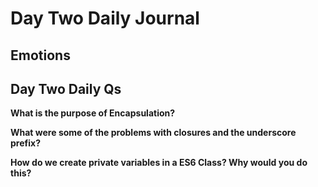 # Day Two Daily Journal

## Emotions

## Day Two Daily Qs

**What is the purpose of Encapsulation?**

**What were some of the problems with closures and the underscore prefix?**

**How do we create private variables in a ES6 Class? Why would you do this?**
